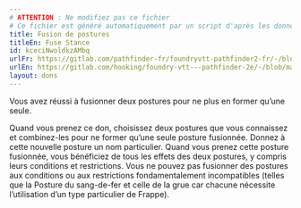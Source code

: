 ```yaml
---
# ATTENTION : Ne modifiez pas ce fichier
# Ce fichier est généré automatiquement par un script d'après les données du module Foundry VTT officiel et de sa traduction
title: Fusion de postures
titleEn: Fuse Stance
id: kceciNwoldkzAMbq
urlFr: https://gitlab.com/pathfinder-fr/foundryvtt-pathfinder2-fr/-/blob/master/data/feats/kceciNwoldkzAMbq.htm
urlEn: https://gitlab.com/hooking/foundry-vtt---pathfinder-2e/-/blob/master/packs/data/feats.db/fuse-stance.json
layout: dons
---
```

Vous avez réussi à fusionner deux postures pour ne plus en former qu’une seule.

Quand vous prenez ce don, choisissez deux postures que vous connaissez et combinez-les pour ne former qu’une seule posture fusionnée. Donnez à cette nouvelle posture un nom particulier. Quand vous prenez cette posture fusionnée, vous bénéficiez de tous les effets des deux postures, y compris leurs conditions et restrictions. Vous ne pouvez pas fusionner des postures aux conditions ou aux restrictions fondamentalement incompatibles (telles que la Posture du sang-de-fer et celle de la grue car chacune nécessite l’utilisation d’un type particulier de Frappe).
